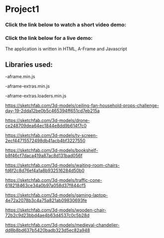 # Project1

### Click the link below to watch a short video demo:


### Click the link below for a live demo:

The application is written in HTML, A-Frame and Javascript
## Libraries used:
-aframe.min.js

-aframe-extras.min.js

-aframe-extras.loaders.min.js


https://sketchfab.com/3d-models/ceiling-fan-household-props-challenge-day-19-2dda12be0b5c465394ff651cd7eb215a

https://sketchfab.com/3d-models/drone-ce248709dea64ec1844e8dd9b614f7c0

https://sketchfab.com/3d-models/tv-screen-2ecf44715572498db41acb4bf3227550

https://sketchfab.com/3d-models/bookshelf-b8f46cf7daca419a87ac8d131bad056f

https://sketchfab.com/3d-models/waiting-room-chairs-fd6f2c8d76ef4a1a8b932516284d50b0

https://sketchfab.com/3d-models/traffic-cone-618218463ce34a0b97a058d37f844cf5

https://sketchfab.com/3d-models/gaming-laptop-4e72a2078b3c4a75a821ab09830693fe

https://sketchfab.com/3d-models/wooden-chair-72b2c9d23bbd4ae4b63d4537c0c5b28d

https://sketchfab.com/3d-models/medieval-chandelier-dd8b8bd637b5420badb323d5ec82a948
